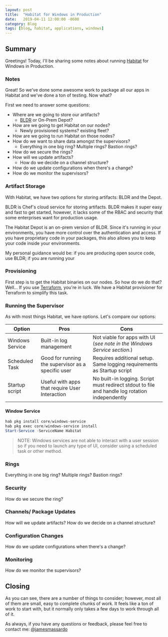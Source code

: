 ```yaml
---
layout: post
title:  "Habitat for Windows in Production"
date:   2019-04-11 12:00:00 -0600
category: Blog
tags: [blog, habitat, applications, windows]
---
```

## Summary

Greetings! Today, I'll be sharing some notes about running [Habitat](https://www.habitat.sh) for Windows in Production.

### Notes

Great! So we've done some awesome work to package all our apps in Habitat and we've done a ton of testing. Now what?

First we need to answer some questions:

* Where are we going to store our artifacts?
  * [BLDR](https://bldr.habitat.sh) or On-Prem Depot?
* How are we going to get Habitat on our nodes?
  * Newly provisioned systems? existing fleet?
* How are we going to run Habitat on those nodes?
* How do we want to share data amongst the supervisors?
  * Everything in one big ring? Multiple rings? Bastion rings?
* How do we secure the rings?
* How will we update artifacts?
  * How do we decide on a channel structure?
* How do we update configurations when there's a change?
* How do we monitor the supervisors?

### Artifact Storage

With Habitat, we have two options for storing artifacts: BLDR and the Depot.

BLDR is Chef's cloud service for storing artifacts. BLDR makes it super easy and fast to get started, however, it lacks some of the RBAC and security that some enterprises want for production usage.

The Habitat Depot is an on-prem version of BLDR. Since it's running in your environments, you have more control over the authentication and access. If you have proprietary code in your packages, this also allows you to keep your code inside your environments.

My personal guidance would be: if you are producing open source code, use BLDR; if you are running your

### Provisioning

First step is to get the Habitat binaries on our nodes. So how do we do that? Well... If you use [Terraform](https://www.terraform.io), you're in luck. We have a Habitat provisioner for Terraform to simplify this task.

### Running the Supervisor

As with most things Habitat, we have options. Let's compare our options:

| Option          | Pros | Cons |
| ------          | ---- | ---- |
| Windows Service | Built-in log management | Not viable for apps with UI (_see note in the Windows Service section._) |
| Scheduled Task  | Good for running the supervisor as a specific user | Requires additional setup. Same logging requirements as Startup script |
| Startup script  | Useful with apps that require User Interaction | No built-in logging. Script must redirect stdout to file and handle log rotation independently |

#### Window Service

``` PowerShell
hab pkg install core/windows-service
hab pkg exec core/windows-service install
Start-Service -ServiceName Habitat
```

> NOTE: Windows services are not able to interact with a user session so if you need to launch any type of UI, consider using a scheduled task or other method.

### Rings

Everything in one big ring? Multiple rings? Bastion rings?

### Security

How do we secure the ring?

### Channels/ Package Updates

How will we update artifacts?
How do we decide on a channel structure?

### Configuration Changes

How do we update configurations when there's a change?

### Monitoring

How do we monitor the supervisors?

## Closing

As you can see, there are a number of things to consider; however, most all of them are small, easy to complete chunks of work. It feels like a ton of work to start with, but it normally only takes a few days to work through all of it.

As always, if you have any questions or feedback, please feel free to contact me: [@jamesmassardo](https://twitter.com/jamesmassardo)
